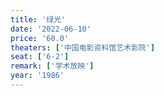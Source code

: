 ```yaml
---
title: '绿光'
date: '2022-06-10'
price: '60.0'
theaters: ['中国电影资料馆艺术影院']
seat: ['6-2']
remark: ['学术放映']
year: '1986'
---
```

